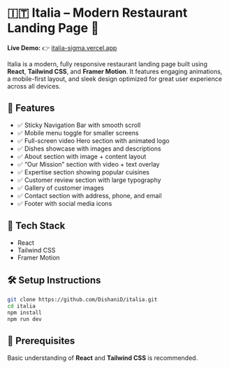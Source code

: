 # 🇮🇹 Italia – Modern Restaurant Landing Page 🍝

**Live Demo:** 👉 [italia-sigma.vercel.app](https://italia-sigma.vercel.app/)

Italia is a modern, fully responsive restaurant landing page built using **React**, **Tailwind CSS**, and **Framer Motion**. It features engaging animations, a mobile-first layout, and sleek design optimized for great user experience across all devices.

## 🌟 Features

- ✅ Sticky Navigation Bar with smooth scroll
- ✅ Mobile menu toggle for smaller screens
- ✅ Full-screen video Hero section with animated logo
- ✅ Dishes showcase with images and descriptions
- ✅ About section with image + content layout
- ✅ “Our Mission” section with video + text overlay
- ✅ Expertise section showing popular cuisines
- ✅ Customer review section with large typography
- ✅ Gallery of customer images
- ✅ Contact section with address, phone, and email
- ✅ Footer with social media icons

## 🚀 Tech Stack

- React
- Tailwind CSS
- Framer Motion

## 🛠️ Setup Instructions

```bash
git clone https://github.com/DishaniD/italia.git
cd italia
npm install
npm run dev
```

## 📌 Prerequisites

Basic understanding of **React** and **Tailwind CSS** is recommended.

